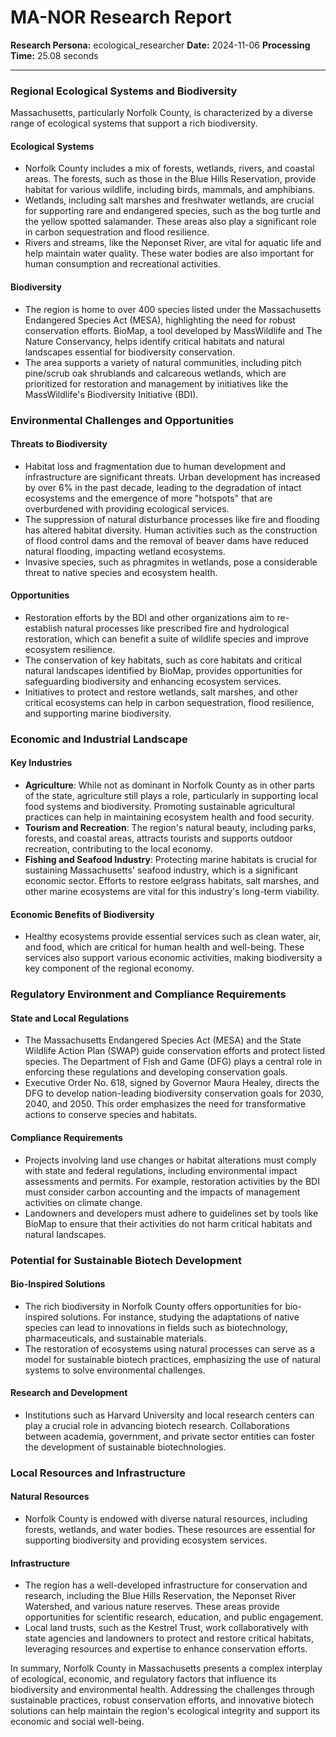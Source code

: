 # MA-NOR Research Report

**Research Persona:** ecological_researcher
**Date:** 2024-11-06
**Processing Time:** 25.08 seconds

---

### Regional Ecological Systems and Biodiversity

Massachusetts, particularly Norfolk County, is characterized by a diverse range of ecological systems that support a rich biodiversity.

#### Ecological Systems
- Norfolk County includes a mix of forests, wetlands, rivers, and coastal areas. The forests, such as those in the Blue Hills Reservation, provide habitat for various wildlife, including birds, mammals, and amphibians.
- Wetlands, including salt marshes and freshwater wetlands, are crucial for supporting rare and endangered species, such as the bog turtle and the yellow spotted salamander. These areas also play a significant role in carbon sequestration and flood resilience.
- Rivers and streams, like the Neponset River, are vital for aquatic life and help maintain water quality. These water bodies are also important for human consumption and recreational activities.

#### Biodiversity
- The region is home to over 400 species listed under the Massachusetts Endangered Species Act (MESA), highlighting the need for robust conservation efforts. BioMap, a tool developed by MassWildlife and The Nature Conservancy, helps identify critical habitats and natural landscapes essential for biodiversity conservation.
- The area supports a variety of natural communities, including pitch pine/scrub oak shrublands and calcareous wetlands, which are prioritized for restoration and management by initiatives like the MassWildlife's Biodiversity Initiative (BDI).

### Environmental Challenges and Opportunities

#### Threats to Biodiversity
- Habitat loss and fragmentation due to human development and infrastructure are significant threats. Urban development has increased by over 6% in the past decade, leading to the degradation of intact ecosystems and the emergence of more "hotspots" that are overburdened with providing ecological services.
- The suppression of natural disturbance processes like fire and flooding has altered habitat diversity. Human activities such as the construction of flood control dams and the removal of beaver dams have reduced natural flooding, impacting wetland ecosystems.
- Invasive species, such as phragmites in wetlands, pose a considerable threat to native species and ecosystem health.

#### Opportunities
- Restoration efforts by the BDI and other organizations aim to re-establish natural processes like prescribed fire and hydrological restoration, which can benefit a suite of wildlife species and improve ecosystem resilience.
- The conservation of key habitats, such as core habitats and critical natural landscapes identified by BioMap, provides opportunities for safeguarding biodiversity and enhancing ecosystem services.
- Initiatives to protect and restore wetlands, salt marshes, and other critical ecosystems can help in carbon sequestration, flood resilience, and supporting marine biodiversity.

### Economic and Industrial Landscape

#### Key Industries
- **Agriculture**: While not as dominant in Norfolk County as in other parts of the state, agriculture still plays a role, particularly in supporting local food systems and biodiversity. Promoting sustainable agricultural practices can help in maintaining ecosystem health and food security.
- **Tourism and Recreation**: The region's natural beauty, including parks, forests, and coastal areas, attracts tourists and supports outdoor recreation, contributing to the local economy.
- **Fishing and Seafood Industry**: Protecting marine habitats is crucial for sustaining Massachusetts' seafood industry, which is a significant economic sector. Efforts to restore eelgrass habitats, salt marshes, and other marine ecosystems are vital for this industry's long-term viability.

#### Economic Benefits of Biodiversity
- Healthy ecosystems provide essential services such as clean water, air, and food, which are critical for human health and well-being. These services also support various economic activities, making biodiversity a key component of the regional economy.

### Regulatory Environment and Compliance Requirements

#### State and Local Regulations
- The Massachusetts Endangered Species Act (MESA) and the State Wildlife Action Plan (SWAP) guide conservation efforts and protect listed species. The Department of Fish and Game (DFG) plays a central role in enforcing these regulations and developing conservation goals.
- Executive Order No. 618, signed by Governor Maura Healey, directs the DFG to develop nation-leading biodiversity conservation goals for 2030, 2040, and 2050. This order emphasizes the need for transformative actions to conserve species and habitats.

#### Compliance Requirements
- Projects involving land use changes or habitat alterations must comply with state and federal regulations, including environmental impact assessments and permits. For example, restoration activities by the BDI must consider carbon accounting and the impacts of management activities on climate change.
- Landowners and developers must adhere to guidelines set by tools like BioMap to ensure that their activities do not harm critical habitats and natural landscapes.

### Potential for Sustainable Biotech Development

#### Bio-Inspired Solutions
- The rich biodiversity in Norfolk County offers opportunities for bio-inspired solutions. For instance, studying the adaptations of native species can lead to innovations in fields such as biotechnology, pharmaceuticals, and sustainable materials.
- The restoration of ecosystems using natural processes can serve as a model for sustainable biotech practices, emphasizing the use of natural systems to solve environmental challenges.

#### Research and Development
- Institutions such as Harvard University and local research centers can play a crucial role in advancing biotech research. Collaborations between academia, government, and private sector entities can foster the development of sustainable biotechnologies.

### Local Resources and Infrastructure

#### Natural Resources
- Norfolk County is endowed with diverse natural resources, including forests, wetlands, and water bodies. These resources are essential for supporting biodiversity and providing ecosystem services.

#### Infrastructure
- The region has a well-developed infrastructure for conservation and research, including the Blue Hills Reservation, the Neponset River Watershed, and various nature reserves. These areas provide opportunities for scientific research, education, and public engagement.
- Local land trusts, such as the Kestrel Trust, work collaboratively with state agencies and landowners to protect and restore critical habitats, leveraging resources and expertise to enhance conservation efforts.

In summary, Norfolk County in Massachusetts presents a complex interplay of ecological, economic, and regulatory factors that influence its biodiversity and environmental health. Addressing the challenges through sustainable practices, robust conservation efforts, and innovative biotech solutions can help maintain the region's ecological integrity and support its economic and social well-being.